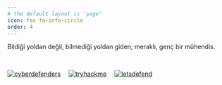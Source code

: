 ```yaml
---
# the default layout is 'page'
icon: fas fa-info-circle
order: 4
---
```


Bildiği yoldan değil, bilmediği yoldan giden; meraklı, genç bir mühendis.

<!-- Mühendislik bir kültür, bir yaşam biçimidir. Araştırmayı, yorumlamayı, öğrenmeyi öğretir. Sürekli büyüyen bir tutku, hayatı daha iyi anlamlandırma sanatı ve bitmeyen bir öğrenme yolculuğudur. --> 
<br>

<!-- [![github](https://img.shields.io/badge/github-181717?style=for-the-badge&logo=github)](https://github.com/ademavsar)&nbsp;&emsp;-->
[![cyberdefenders](https://img.shields.io/badge/cyberdefenders-335EEA?style=for-the-badge&logo=cyberdefenders)](https://cyberdefenders.org/p/avsar#/overview)&nbsp;&emsp;[![tryhackme](https://img.shields.io/badge/tryhackme-212c42?style=for-the-badge&logo=tryhackme)](https://tryhackme.com/p/avsar)&nbsp;&emsp;[![letsdefend](https://img.shields.io/badge/letsdefend-335eea?style=for-the-badge&logo=cyberdefenders)](https://app.letsdefend.io/user/avsar)

<script src="https://tryhackme.com/badge/2577168"></script>

<!-- 42 --> 